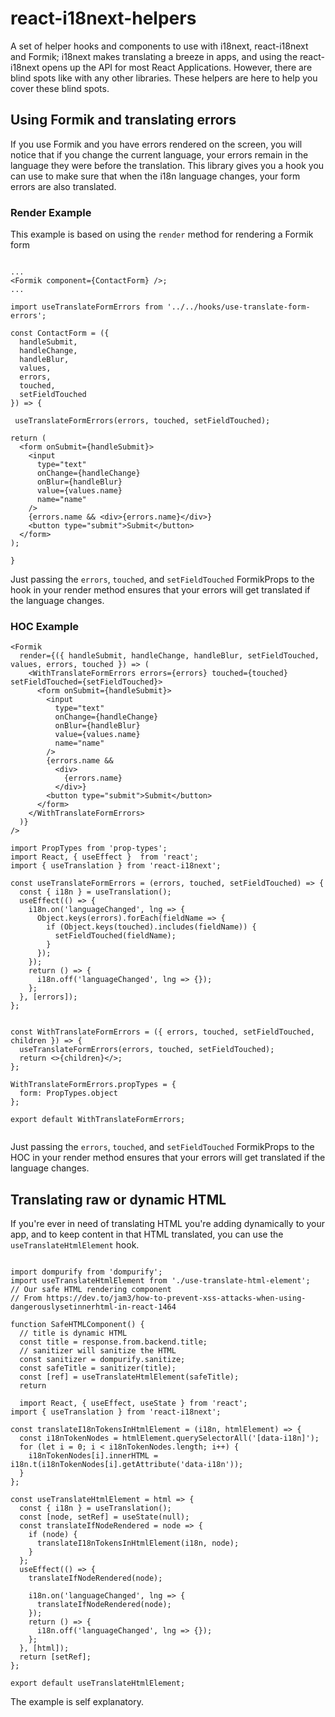 # react-i18next-helpers
A set of helper hooks and components to use with i18next, react-i18next and Formik; i18next makes translating a breeze in apps, and using the react-i18next opens up the API for most React Applications. However, there are blind spots like with any other libraries. These helpers are here to help you cover these blind spots.

## Using Formik and translating errors
If you use Formik and you have errors rendered on the screen, you will notice that if you change the current language, your errors remain in the language they were before the translation. This library gives you a hook you can use to make sure that when the i18n language changes, your form errors are also translated.

### Render Example 

This example is based on using the `render` method for rendering a Formik form

```

...
<Formik component={ContactForm} />;
...

import useTranslateFormErrors from '../../hooks/use-translate-form-errors';

const ContactForm = ({
  handleSubmit,
  handleChange,
  handleBlur,
  values,
  errors,
  touched,
  setFieldTouched
}) => {
  
 useTranslateFormErrors(errors, touched, setFieldTouched);

return (
  <form onSubmit={handleSubmit}>
    <input
      type="text"
      onChange={handleChange}
      onBlur={handleBlur}
      value={values.name}
      name="name"
    />
    {errors.name && <div>{errors.name}</div>}
    <button type="submit">Submit</button>
  </form>
);

}

```

Just passing the `errors`, `touched`, and `setFieldTouched` FormikProps to the hook in your render method ensures that your errors will get translated if the language changes.

### HOC Example 

```
<Formik
  render={({ handleSubmit, handleChange, handleBlur, setFieldTouched, values, errors, touched }) => (
    <WithTranslateFormErrors errors={errors} touched={touched} setFieldTouched={setFieldTouched}>
      <form onSubmit={handleSubmit}>
        <input
          type="text"
          onChange={handleChange}
          onBlur={handleBlur}
          value={values.name}
          name="name"
        />
        {errors.name &&
          <div>
            {errors.name}
          </div>}
        <button type="submit">Submit</button>
      </form>
    </WithTranslateFormErrors>
  )}
/>

import PropTypes from 'prop-types';
import React, { useEffect }  from 'react';
import { useTranslation } from 'react-i18next';

const useTranslateFormErrors = (errors, touched, setFieldTouched) => {
  const { i18n } = useTranslation();
  useEffect(() => {
    i18n.on('languageChanged', lng => {
      Object.keys(errors).forEach(fieldName => {
        if (Object.keys(touched).includes(fieldName)) {
          setFieldTouched(fieldName);
        }
      });
    });
    return () => {
      i18n.off('languageChanged', lng => {});
    };
  }, [errors]);
};


const WithTranslateFormErrors = ({ errors, touched, setFieldTouched,  children }) => {
  useTranslateFormErrors(errors, touched, setFieldTouched);
  return <>{children}</>;
};

WithTranslateFormErrors.propTypes = {
  form: PropTypes.object
};

export default WithTranslateFormErrors;


```



Just passing the `errors`, `touched`, and `setFieldTouched` FormikProps to the HOC in your render method ensures that your errors will get translated if the language changes.

## Translating raw or dynamic HTML

If you're ever in need of translating HTML you're adding dynamically to your app, and to keep content in that HTML translated, you can use the `useTranslateHtmlElement` hook.

```

import dompurify from 'dompurify';
import useTranslateHtmlElement from './use-translate-html-element';
// Our safe HTML rendering component
// From https://dev.to/jam3/how-to-prevent-xss-attacks-when-using-dangerouslysetinnerhtml-in-react-1464

function SafeHTMLComponent() {
  // title is dynamic HTML
  const title = response.from.backend.title;
  // sanitizer will sanitize the HTML
  const sanitizer = dompurify.sanitize;
  const safeTitle = sanitizer(title);
  const [ref] = useTranslateHtmlElement(safeTitle);
  return
  
  import React, { useEffect, useState } from 'react';
import { useTranslation } from 'react-i18next';

const translateI18nTokensInHtmlElement = (i18n, htmlElement) => {
  const i18nTokenNodes = htmlElement.querySelectorAll('[data-i18n]');
  for (let i = 0; i < i18nTokenNodes.length; i++) {
    i18nTokenNodes[i].innerHTML = i18n.t(i18nTokenNodes[i].getAttribute('data-i18n'));
  }
};

const useTranslateHtmlElement = html => {
  const { i18n } = useTranslation();
  const [node, setRef] = useState(null);
  const translateIfNodeRendered = node => {
    if (node) {
      translateI18nTokensInHtmlElement(i18n, node);
    }
  };
  useEffect(() => {
    translateIfNodeRendered(node);

    i18n.on('languageChanged', lng => {
      translateIfNodeRendered(node);
    });
    return () => {
      i18n.off('languageChanged', lng => {});
    };
  }, [html]);
  return [setRef];
};

export default useTranslateHtmlElement;

```




The example is self explanatory. 